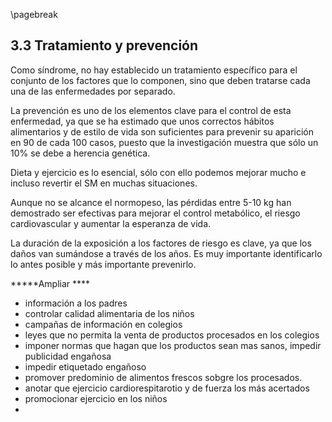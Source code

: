 \pagebreak

## 3.3 Tratamiento y prevención  

Como síndrome, no hay establecido un tratamiento específico para el conjunto de los factores que lo componen, sino que deben tratarse cada una de las enfermedades por separado. 

La prevención es uno de los elementos clave para el control de esta enfermedad, ya que se ha estimado que unos correctos hábitos alimentarios y de estilo de vida son suficientes para prevenir su aparición en 90 de cada 100 casos, puesto que la investigación muestra que sólo un 10% se debe a herencia genética. 

Dieta y ejercicio es lo esencial, sólo con ello podemos mejorar mucho e incluso revertir el SM en muchas situaciones. 

Aunque no se alcance el normopeso, las pérdidas entre 5-10 kg han demostrado ser efectivas para mejorar el control metabólico, el riesgo cardiovascular y aumentar la esperanza de vida. 

La duración de la exposición a los factores de riesgo es clave, ya que los daños van sumándose a través de los años. Es muy importante identificarlo lo antes posible y más importante prevenirlo. 

*****Ampliar ****


- información a los padres
- controlar calidad alimentaria de los niños
- campañas de información en colegios
- leyes que no permita la venta de productos procesados en los colegios
- imponer normas que hagan que los productos sean mas sanos, impedir publicidad engañosa
- impedir etiquetado engañoso
- promover predominio de alimentos frescos sobgre los procesados.
- anotar que ejercicio cardiorespitarotio y de fuerza los más acertados
- promocionar ejercicio en los niños
- 
